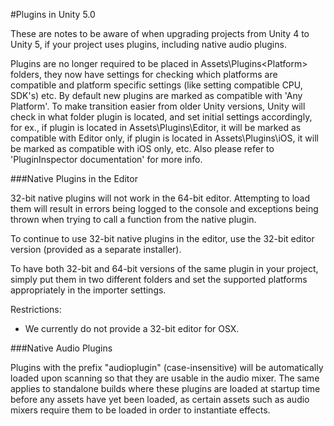 #Plugins in Unity 5.0

These are notes to be aware of when upgrading projects from Unity 4 to Unity 5, if your project uses plugins, including native audio plugins.

Plugins are no longer required to be placed in Assets\Plugins\<Platform> folders, they now have settings for checking which platforms are compatible and platform specific settings (like setting compatible CPU, SDK's) etc. By default new plugins are marked as compatible with 'Any Platform'. To make transition easier from older Unity versions, Unity will check in what folder plugin is located, and set initial settings accordingly, for ex., if plugin is located in Assets\Plugins\Editor, it will be marked as compatible with Editor only, if plugin is located in Assets\Plugins\iOS, it will be marked as compatible with iOS only, etc. Also please refer to 'PluginInspector documentation' for more info.

###Native Plugins in the Editor

32-bit native plugins will not work in the 64-bit editor.  Attempting to load them will result in errors being logged to the console and exceptions being thrown when trying to call a function from the native plugin.

To continue to use 32-bit native plugins in the editor, use the 32-bit editor version (provided as a separate installer).

To have both 32-bit and 64-bit versions of the same plugin in your project, simply put them in two different folders and set the supported platforms appropriately in the importer settings.

Restrictions:

 - We currently do not provide a 32-bit editor for OSX.

###Native Audio Plugins

Plugins with the prefix "audioplugin" (case-insensitive) will be automatically loaded upon scanning so that they are usable in the audio mixer. The same applies to standalone builds where these plugins are loaded at startup time before any assets have yet been loaded, as certain assets such as audio mixers require them to be loaded in order to instantiate effects.
